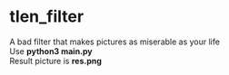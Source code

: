# tlen_filter
A bad filter that makes pictures as miserable as your life<br>
Use <b>python3 main.py</b><br>
Result picture is <b>res.png
